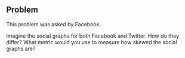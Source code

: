 ## Problem
This problem was asked by Facebook.

Imagine the social graphs for both Facebook and Twitter. How do they differ? What metric would you use to measure how skewed the social graphs are?

